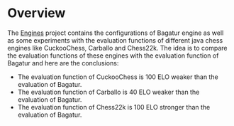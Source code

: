 
# Overview

The <a href="https://github.com/bagaturchess/Bagatur/tree/master/Sources/Engines">Engines</a> project contains the configurations of Bagatur engine as well as
some experiments with the evaluation functions of different java chess engines like CuckooChess, Carballo and Chess22k.
The idea is to compare the evaluation functions of these engines with the evaluation function of Bagatur and here are the conclusions:
 - The evaluation function of CuckooChess is 100 ELO weaker than the evaluation of Bagatur.
 - The evaluation function of Carballo is 40 ELO weaker than the evaluation of Bagatur.
 - The evaluation function of Chess22k is 100 ELO stronger than the evaluation of Bagatur.
